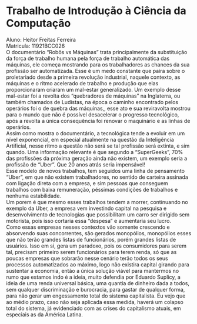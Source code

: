 # Trabalho de Introdução à Ciência da Computação

Aluno: Heitor Freitas Ferreira  
Matricula: 11921BCC026  
O documentário “Robôs vs Máquinas” trata principalmente da substituição da força de trabalho humana pela força de trabalho automática das máquinas, ele começa mostrando para os trabalhadores as chances da sua profissão ser automatizada.
Esse é um medo constante que paira sobre o proletariado desde a primeira revolução industrial, naquele contexto, as máquinas e o ritmo acelerado de trabalho e produção que elas proporcionaram criaram um mal-estar generalizado. Um exemplo desse mal-estar foi a revolta dos “quebradores de máquinas” na Inglaterra, ou também chamados de Ludistas, na época o caminho encontrado pelos operários foi o de quebra das máquinas,, esse ato e sua reviravolta mostrou para o mundo que não é possível desacelerar o progresso tecnológico, após a revolta a única consequência foi renovar o maquinário e as linhas de operários.  
Assim como mostra o documentário, a tecnológica tende a evoluir em um nível exponencial, em especial atualmente na questão da Inteligência Artificial, nesse ritmo a questão não será se tal profissão será extinta, e sim quando. Uma informação relevante é que segundo a “SuperGeeks”, 70% das profissões da próxima geração ainda não existem, um exemplo seria a profissão de “Uber”. Que 20 anos atrás seria impensável!  
Esse modelo de novos trabalhos, tem seguidos uma linha de pensamento “Uber”, em que não existem trabalhadores, no sentido de carteira assinada com ligação direta com a empresa, e sim pessoas que conseguem trabalhos com baixa remuneração, péssimas condições de trabalhos e nenhuma estabilidade.  
Um porem é que mesmo esses trabalhos tendem a morrer, continuando no exemplo da Uber, a empresa vem investindo capital na pesquisa e desenvolvimento de tecnologias que possibilitam um carro ser dirigido sem motorista, pois isso cortaria essa “despesa” e aumentaria seu lucro.  
Como essas empresas nesses contextos vão somente crescendo e absorvendo suas concorrentes, são gerados monopólios, monopólios esses que não terão grandes listas de funcionários, porém grandes listas de usuários. Isso em si, gera um paradoxo, pois os consumidores para serem tal, precisam primeiro serem funcionários para terem renda, só que as poucas empresas que sobrarão nesse cenário terão todos os seus processos automatizados ao máximo, logo não existira capital girando para sustentar a economia, então a única solução viável para mantermos no rumo que estamos indo é a ideia, muito defendia por Eduardo Suplicy, a ideia de uma renda universal básica, uma quantia de dinheiro dada a todos, sem qualquer discriminação e burocracia, para gastar de qualquer forma, para não gerar um engessamento total do sistema capitalista. Eu vejo que ao médio prazo, caso não seja aplicada essa medida, haverá um colapso total do sistema, já evidenciado com as crises do capitalismo atuais, em especiais as da América Latina.  
